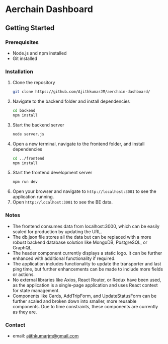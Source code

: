 # Aerchain Dashboard

## Getting Started

### Prerequisites

- Node.js and npm installed
- Git installed

### Installation

1. Clone the repository
   ```sh
   git clone https://github.com/AjithkumarJM/aerchain-dashboard/
   ```
2. Navigate to the backend folder and install dependencies
   ```sh
   cd backend
   npm install
   ```
3. Start the backend server
   ```sh
   node server.js
   ```
4. Open a new terminal, navigate to the frontend folder, and install dependencies
   ```sh
   cd ../frontend
   npm install
   ```
5. Start the frontend development server
   ```sh
   npm run dev
   ```
6. Open your browser and navigate to `http://localhost:3001` to see the application running.
7. Open `http://localhost:3001` to see the BE data.

### Notes

- The frontend consumes data from localhost:3000, which can be easily scaled for production by updating the URL.
- The db.json file stores all the data but can be replaced with a more robust backend database solution like MongoDB, PostgreSQL, or GraphQL.
- The header component currently displays a static logo. It can be further enhanced with additional functionality if required.
- The application includes functionality to update the transporter and last ping time, but further enhancements can be made to include more fields or actions.
- No external libraries like Axios, React Router, or Redux have been used, as the application is a single-page application and uses React context for state management.
- Components like Cards, AddTripForm, and UpdateStatusForm can be further scaled and broken down into smaller, more reusable components. Due to time constraints, these components are currently as they are.

### Contact

- email: ajithkumarjm@gmail.com
